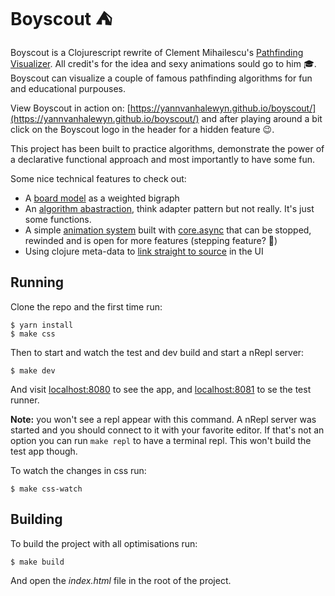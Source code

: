 # Boyscout ⛺

Boyscout is a Clojurescript rewrite of Clement Mihailescu's [Pathfinding Visualizer](https://github.com/clementmihailescu/Pathfinding-Visualizer/). All credit's for the idea and sexy animations sould go to him 🎓. Boyscout can visualize a couple of famous pathfinding algorithms for fun and educational purpouses.

View Boyscout in action on: [https://yannvanhalewyn.github.io/boyscout/](https://yannvanhalewyn.github.io/boyscout/) and after playing around a bit click on the Boyscout logo in the header for a hidden feature 😉.

This project has been built to practice algorithms, demonstrate the power of a declarative functional approach and most importantly to have some fun.

Some nice technical features to check out:

- A [board model](https://github.com/yannvanhalewyn/boyscout/blob/master/src/bs/board.cljs#L1) as a weighted bigraph
- An [algorithm abastraction](https://github.com/yannvanhalewyn/boyscout/blob/master/src/bs/algorithm.cljs#L1), think adapter pattern but not really. It's just some functions.
- A simple [animation system](https://github.com/yannvanhalewyn/boyscout/blob/master/src/bs/animation.cljs#L1) built with [core.async](https://clojure.github.io/core.async/) that can be stopped, rewinded and is open for more features (stepping feature? 🤔)
- Using clojure meta-data to [link straight to source](https://github.com/yannvanhalewyn/boyscout/blob/master/src/bs/algorithm.cljs#L8) in the UI

## Running

Clone the repo and the first time run:

    $ yarn install
    $ make css

Then to start and watch the test and dev build and start a nRepl server:

    $ make dev

And visit [localhost:8080](http://localhost:8080) to see the app, and [localhost:8081](http://localhost:8081) to se the test runner.

**Note:** you won't see a repl appear with this command. A nRepl server was started and you should connect to it with your favorite editor. If that's not an option you can run `make repl` to have a terminal repl. This won't build the test app though.

To watch the changes in css run:

    $ make css-watch

## Building

To build the project with all optimisations run:

    $ make build

And open the *index.html* file in the root of the project.
